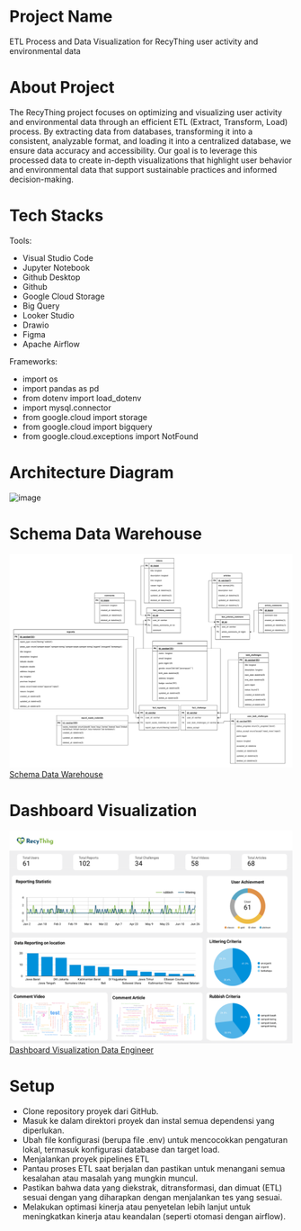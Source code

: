 # Project Name
ETL Process and Data Visualization for RecyThing user activity and environmental data

# About Project
The RecyThing project focuses on optimizing and visualizing user activity and environmental data through an efficient ETL (Extract, Transform, Load) process. By extracting data from databases, transforming it into a consistent, analyzable format, and loading it into a centralized database, we ensure data accuracy and accessibility. Our goal is to leverage this processed data to create in-depth visualizations that highlight user behavior and environmental data that support sustainable practices and informed decision-making.

# Tech Stacks
Tools:

- Visual Studio Code
- Jupyter Notebook
- Github Desktop
- Github
- Google Cloud Storage
- Big Query
- Looker Studio
- Drawio
- Figma
- Apache Airflow

Frameworks:

- import os
- import pandas as pd
- from dotenv import load_dotenv
- import mysql.connector
- from google.cloud import storage
- from google.cloud import bigquery
- from google.cloud.exceptions import NotFound

# Architecture Diagram
![image](./etl-architecture.png)

# Schema Data Warehouse
![image](./multi-star-schema-de.png)
[Schema Data Warehouse](https://app.diagrams.net/#G1LylCoUEiQYpQpuj2GeisiBXmiXjsQXTz#%7B%22pageId%22%3A%226ofVpxtqm7AOZWSaK6SD%22%7D)

# Dashboard Visualization
![image](./dashboard-visualization-de.png)
[Dashboard Visualization Data Engineer](https://lookerstudio.google.com/reporting/69667802-88f6-47c2-a083-f2b7a5a6febd)

# Setup
- Clone repository proyek dari GitHub.
- Masuk ke dalam direktori proyek dan instal semua dependensi yang diperlukan.
- Ubah file konfigurasi (berupa file .env) untuk mencocokkan pengaturan lokal, termasuk konfigurasi database dan target load.
- Menjalankan proyek pipelines ETL
- Pantau proses ETL saat berjalan dan pastikan untuk menangani semua kesalahan atau masalah yang mungkin muncul.
- Pastikan bahwa data yang diekstrak, ditransformasi, dan dimuat (ETL) sesuai dengan yang diharapkan dengan menjalankan tes yang sesuai.
- Melakukan optimasi kinerja atau penyetelan lebih lanjut untuk meningkatkan kinerja atau keandalan (seperti otomasi dengan airflow).
